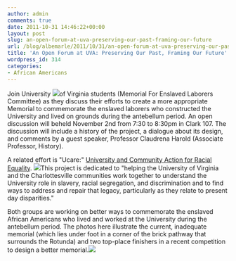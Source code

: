 ```yaml
---
author: admin
comments: true
date: 2011-10-31 14:46:22+00:00
layout: post
slug: an-open-forum-at-uva-preserving-our-past-framing-our-future
url: /blog/albemarle/2011/10/31/an-open-forum-at-uva-preserving-our-past-framing-our-future/
title: 'An Open Forum at UVA: Preserving Our Past, Framing Our Future'
wordpress_id: 314
categories:
- African Americans
---
```


Join University [![](http://www.locohistory.org/blog/albemarle/wp-content/uploads/2011/10/uvaslavery_memorial-150x150.jpg)](http://www.locohistory.org/blog/albemarle/wp-content/uploads/2011/10/uvaslavery_memorial.jpg)of Virginia students (Memorial For Enslaved Laborers Committee) as they discuss their efforts to create a more appropriate Memorial to commemorate the enslaved laborers who constructed the University and lived on grounds during the antebellum period. An open discussion will beheld November 2nd from 7:30 to 8:30pm in Clark 107. The discussion will include a history of the project, a dialogue about its design, and comments by a guest speaker, Professor Claudrena Harold (Associate Professor, History).

A related effort is "Ucare:" [University and Community Action for Racial Equality](http://pages.shanti.virginia.edu/ucare/). [![](http://www.locohistory.org/blog/albemarle/wp-content/uploads/2011/10/uvaslavery_firstplacememorial-150x150.jpg)](http://www.locohistory.org/blog/albemarle/wp-content/uploads/2011/10/uvaslavery_firstplacememorial.jpg)This project is dedicated to "helping the University of Virginia and the Charlottesville communities work together to understand  the University role in slavery, racial segregation, and discrimination  and to find ways to address and repair that legacy, particularly as they  relate to present day disparities."

Both groups are working on better ways to commemorate the enslaved African Americans who lived and worked at the University during the antebellum period. The photos here illustrate the current, inadequate memorial (which lies under foot in a corner of the brick pathway that surrounds the Rotunda) and two top-place finishers in a recent competition to design a better memorial.[![](http://www.locohistory.org/blog/albemarle/wp-content/uploads/2011/10/uvaslavery_secondplacememorial-150x150.jpg)](http://www.locohistory.org/blog/albemarle/wp-content/uploads/2011/10/uvaslavery_secondplacememorial.jpg)
